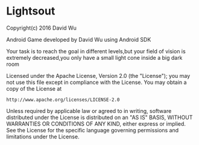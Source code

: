 # Lightsout

  Copyright(c) 2016 David Wu
  
Android Game developed by David Wu using Android SDK 

Your task is to reach the goal in different levels,but your field of vision is extremely decreased,you only have a small light cone inside a big dark room


Licensed under the Apache License, Version 2.0 (the "License");
you may not use this file except in compliance with the License.
You may obtain a copy of the License at

    http://www.apache.org/licenses/LICENSE-2.0

Unless required by applicable law or agreed to in writing, software
distributed under the License is distributed on an "AS IS" BASIS,
WITHOUT WARRANTIES OR CONDITIONS OF ANY KIND, either express or implied.
See the License for the specific language governing permissions and
limitations under the License.


